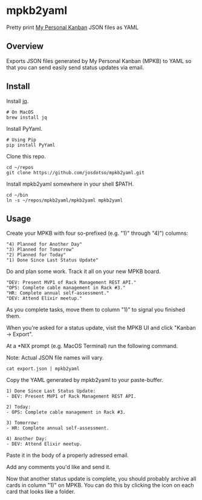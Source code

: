 
# mpkb2yaml

Pretty print
[My Personal Kanban](https://github.com/greggigon/my-personal-kanban)
JSON files as YAML


## Overview

Exports JSON files generated by My Personal Kanban (MPKB) to YAML so that you
can send easily send status updates via email.


## Install

Install [jq](https://stedolan.github.io/jq/download/).


    # On MacOS
    brew install jq


Install PyYaml.


    # Using Pip
    pip install PyYaml


Clone this repo.


    cd ~/repos
    git clone https://github.com/josdotso/mpkb2yaml.git


Install mpkb2yaml somewhere in your shell $PATH.


    cd ~/bin
    ln -s ~/repos/mpkb2yaml/mpkb2yaml mpkb2yaml


## Usage

Create your MPKB with four so-prefixed (e.g. "1)" through "4)") columns:


    "4) Planned for Another Day"
    "3) Planned for Tomorrow"
    "2) Planned for Today"
    "1) Done Since Last Status Update"


Do and plan some work. Track it all on your new MPKB board.


    "DEV: Present MVP1 of Rack Management REST API."
    "OPS: Complete cable management in Rack #3."
    "HR: Complete annual self-assessment."
    "DEV: Attend Elixir meetup."


As you complete tasks, move them to column "1)" to signal you finished them.

When you're asked for a status update, visit the MPKB UI and click
  "Kanban -> Export".

At a \*NIX prompt (e.g. MacOS Terminal) run the following command.

Note: Actual JSON file names will vary.

 
    cat export.json | mpkb2yaml


Copy the YAML generated by mpkb2yaml to your paste-buffer.


    1) Done Since Last Status Update:
    - DEV: Present MVP1 of Rack Management REST API.

    2) Today:
    - OPS: Complete cable management in Rack #3.

    3) Tomorrow:
    - HR: Complete annual self-assessment.

    4) Another Day:
    - DEV: Attend Elixir meetup.


Paste it in the body of a properly adressed email.

Add any comments you'd like and send it.

Now that another status update is complete, you should probably archive
all cards in column "1)" on MPKB. You can do this by clicking the icon on
each card that looks like a folder.

